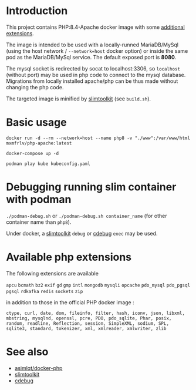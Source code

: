 # Introduction

This project contains PHP:8.4-Apache docker image with some [additional extensions](#available-php-extensions). 

The image is intended to be used with a locally-runned MariaDB/MySql (using the host network / `--network=host` docker option) or inside the same pod as the MariaDB/MySql service. The default exposed port is **8080**.

The mysql socket is redirected by socat to localhost:3306, so `localhost` (without port) may be used in php code to connect to the mysql database. Migrations from locally installed apache/php can be thus made without changing the php code.

The targeted image is minified by [slimtoolkit](https://github.com/slimtoolkit/slim) (see `build.sh`).

# Basic usage

```
docker run -d --rm --network=host --name php8 -v "./www":/var/www/html mxmfrlv/php-apache:latest
```
```
docker-compose up -d
```
```
podman play kube kubeconfig.yaml
```
# Debugging running slim container with podman
`./podman-debug.sh` or `./podman-debug.sh container_name` (for other container name than `php8`).

Under docker, a [slimtoolkit](https://github.com/slimtoolkit/slim) `debug` or [cdebug](https://github.com/iximiuz/cdebug) `exec` may be used.

<a id="available-php-extensions"></a>
# Available php extensions

The following extensions are available

`apcu` `bcmath` `bz2` `exif` `gd` `gmp` `intl` `mongodb` `mysqli` `opcache` `pdo_mysql` `pdo_pgsql` `pgsql` `rdkafka` `redis` `sockets` `zip`

in addition to those in the official PHP docker image :

`
ctype, curl, date, dom, fileinfo, filter, hash, iconv, json, libxml, mbstring, mysqlnd, openssl, pcre, PDO, pdo_sqlite, Phar, posix, random, readline, Reflection, session, SimpleXML, sodium, SPL, sqlite3, standard, tokenizer, xml, xmlreader, xmlwriter, zlib
`


# See also
- [asimlqt/docker-php](https://github.com/asimlqt/docker-php)
- [slimtoolkit](https://github.com/slimtoolkit/slim)
- [cdebug](https://github.com/iximiuz/cdebug)

